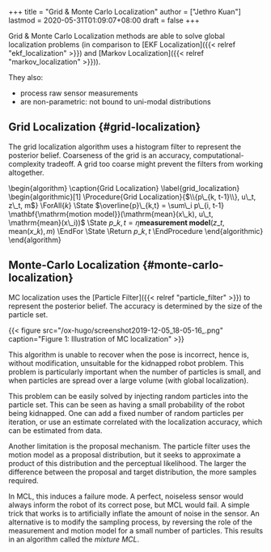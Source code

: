 +++
title = "Grid & Monte Carlo Localization"
author = ["Jethro Kuan"]
lastmod = 2020-05-31T01:09:07+08:00
draft = false
+++

Grid & Monte Carlo Localization methods are able to solve global
localization problems (in comparison to [EKF Localization]({{< relref "ekf_localization" >}}) and
[Markov Localization]({{< relref "markov_localization" >}})).

They also:

- process raw sensor measurements
- are non-parametric: not bound to uni-modal distributions

## Grid Localization {#grid-localization}

The grid localization algorithm uses a histogram filter to represent
the posterior belief. Coarseness of the grid is an accuracy,
computational-complexity tradeoff. A grid too coarse might prevent the
filters from working altogether.

\begin{algorithm}
\caption{Grid Localization}
\label{grid_localization}
\begin{algorithmic}[1]
\Procedure{Grid Localization}{$\\{p\_{k, t-1}\\}, u\_t, z\_t, m$}
\ForAll{$k$}
\State $\overline{p}\_{k,t} = \sum\_i p\_{i, t-1}
    \mathbf{\mathrm{motion model}}(\mathrm{mean}(x\_k), u\_t, \mathrm{mean}(x\_i))$
\State $p\_{k,t} = \eta \textbf{measurement model}(z\_t,
    \mathrm{mean}(x\_k), m)$
\EndFor
\State \Return $p\_{k,t}$
\EndProcedure
\end{algorithmic}
\end{algorithm}

## Monte-Carlo Localization {#monte-carlo-localization}

MC localization uses the [Particle Filter]({{< relref "particle_filter" >}}) to
represent the posterior belief. The accuracy is determined by the size
of the particle set.

{{< figure src="/ox-hugo/screenshot2019-12-05_18-05-16_.png" caption="Figure 1: Illustration of MC localization" >}}

This algorithm is unable to recover when the pose is incorrect, hence
is, without modification, unsuitable for the kidnapped robot problem.
This problem is particularly important when the number of particles is
small, and when particles are spread over a large volume (with global
localization).

This problem can be easily solved by injecting random particles into
the particle set. This can be seen as having a small probability of
the robot being kidnapped. One can add a fixed number of random
particles per iteration, or use an estimate correlated with the
localization accuracy, which can be estimated from data.

Another limitation is the proposal mechanism. The particle filter uses
the motion model as a proposal distribution, but it seeks to
approximate a product of this distribution and the perceptual
likelihood. The larger the difference between the proposal and target
distribution, the more samples required.

In MCL, this induces a failure mode. A perfect, noiseless sensor would
always inform the robot of its correct pose, but MCL would fail. A simple
trick that works is to artificially inflate the amount of noise in the
sensor. An alternative is to modify the sampling process, by reversing
the role of the measurement and motion model for a small number of
particles. This results in an algorithm called the _mixture MCL_.
